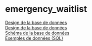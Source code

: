 # emergency_waitlist

[Design de la base de données](/docs/db.md)<br />
[Design de la base de données](/docs/db.md)<br />
[Schéma de la base de données](/db/schema.sql)<br />
[Exemples de données (SQL)](/db/seed.sql)